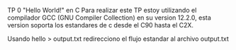 TP 0 
"Hello World!" en C
Para realizar este TP estoy utilizando el compilador GCC (GNU Compiler Collection) en su version 12.2.0,
esta version soporta los estandares de c desde el C90 hasta el C2X.

Usando hello > output.txt redirecciono el flujo estandar al archivo output.txt